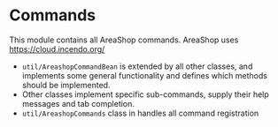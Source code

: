 # Commands

This module contains all AreaShop commands. 
AreaShop uses https://cloud.incendo.org/

* `util/AreashopCommandBean` is extended by all other classes, and implements some general functionality and defines which methods should be implemented.
* Other classes implement specific sub-commands, supply their help messages and tab completion.
* `util/AreashopCommands` class in handles all command registration
